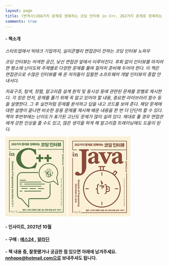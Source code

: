 ```yaml
---
layout: page
title: (번역서)266가지 문제로 정복하는 코딩 인터뷰 in C++, 262가지 문제로 정복하는 코딩 인터뷰 in Java
comments: true
---
```



#### - 책소개  
*스타트업에서 빅테크 기업까지, 실리콘밸리 면접관이 전하는 코딩 인터뷰 노하우*

*코딩 인터뷰는 어색한 공간, 낯선 면접관 앞에서 이루어진다. 후회 없이 인터뷰를 마치려면 평소에 난이도와 주제별로 다양한 문제를 풀며 철저히 준비해 두어야 한다. 이 책은 면접관으로 수많은 인터뷰를 해 온 저자들이 집필한 소프트웨어 개발 인터뷰의 종합 안내서다.*

*자료구조, 탐색, 정렬, 알고리즘 설계 원칙 및 동시성 등에 관련된 문제를 장별로 제시한다. 각 장은 먼저, 문제를 풀기 위해 꼭 알고 있어야 할 내용, 중요한 라이브러리 함수 등을 설명한다. 그 후 실전처럼 문제를 분석하고 답을 내고 코드를 보여 준다. 해당 문제에 대한 설명이 끝나면 비슷한 응용 문제를 제시해 배운 내용을 한 번 더 단단히 할 수 있다. 책의 후반부에는 난이도가 표기된 고난도 문제가 많이 실려 있다. 제대로 풀 경우 면접관에게 강한 인상을 줄 수도 있고, 많은 생각을 하게 해 알고리즘 트레이닝에도 도움이 된다.*


![](/img/book_cpp_java_coding_interview/cpp.jpg) ![](/img/book_cpp_java_coding_interview/java.jpg)


#### - 인사이트, 2021년 10월

#### -  구매 : <a href="https://www.yes24.com/Product/Goods/103768603" target="_blank">예스24 </a>, <a href="https://www.aladin.co.kr/shop/wproduct.aspx?ItemId=279822924&start=slayer" target="_blank">알라딘</a>

#### - 책 내용 중, 잘못됐거나 궁금한 점 있으면 아래에 남겨주세요. nnhope@hotmail.com으로 보내주셔도 됩니다.





